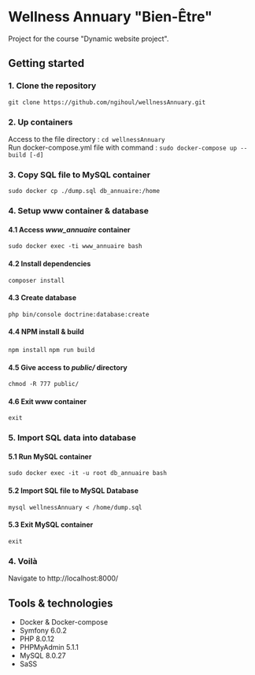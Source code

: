 # Wellness Annuary "Bien-Être"
Project for the course "Dynamic website project".

## Getting started
### 1. Clone the repository
`git clone https://github.com/ngihoul/wellnessAnnuary.git`
### 2. Up containers
Access to the file directory : `cd wellnessAnnuary`  
Run docker-compose.yml file with command : `sudo docker-compose up --build [-d]`
### 3. Copy SQL file to MySQL container
`sudo docker cp ./dump.sql db_annuaire:/home`
### 4. Setup www container & database
#### 4.1 Access _www_annuaire_ container
`sudo docker exec -ti www_annuaire bash`
#### 4.2 Install dependencies
`composer install`
#### 4.3 Create database
`php bin/console doctrine:database:create`
#### 4.4 NPM install & build
`npm install`
`npm run build`
#### 4.5 Give access to _public/_ directory
`chmod -R 777 public/`
#### 4.6 Exit www container
`exit`
### 5. Import SQL data into database
#### 5.1 Run MySQL container
`sudo docker exec -it -u root db_annuaire bash`
#### 5.2 Import SQL file to MySQL Database
`mysql wellnessAnnuary < /home/dump.sql`
#### 5.3 Exit MySQL container
`exit`
### 4. Voilà
Navigate to http://localhost:8000/

## Tools & technologies
* Docker & Docker-compose
* Symfony 6.0.2
* PHP 8.0.12
* PHPMyAdmin 5.1.1
* MySQL 8.0.27
* SaSS